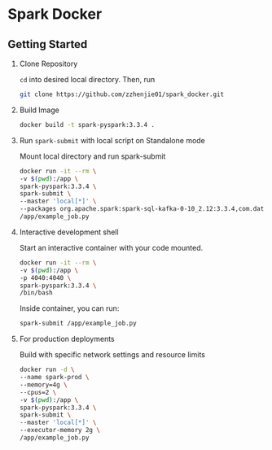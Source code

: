 # Spark Docker

## Getting Started

1. Clone Repository

    `cd` into desired local directory. Then, run

    ```bash
    git clone https://github.com/zzhenjie01/spark_docker.git
    ```

2. Build Image

    ```bash
    docker build -t spark-pyspark:3.3.4 .
    ```

3. Run `spark-submit` with local script on Standalone mode

    Mount local directory and run spark-submit

    ```bash
    docker run -it --rm \
    -v $(pwd):/app \
    spark-pyspark:3.3.4 \
    spark-submit \
    --master 'local[*]' \
    --packages org.apache.spark:spark-sql-kafka-0-10_2.12:3.3.4,com.datastax.spark:spark-cassandra-connector_2.12:3.4.1 \
    /app/example_job.py
    ```

4. Interactive development shell

    Start an interactive container with your code mounted.

    ```bash
    docker run -it --rm \
    -v $(pwd):/app \
    -p 4040:4040 \
    spark-pyspark:3.3.4 \
    /bin/bash
    ```

    Inside container, you can run:

    ```bash
    spark-submit /app/example_job.py
    ```

5. For production deployments

    Build with specific network settings and resource limits

    ```bash
    docker run -d \
    --name spark-prod \
    --memory=4g \
    --cpus=2 \
    -v $(pwd):/app \
    spark-pyspark:3.3.4 \
    spark-submit \
    --master 'local[*]' \
    --executor-memory 2g \
    /app/example_job.py
    ```
    
